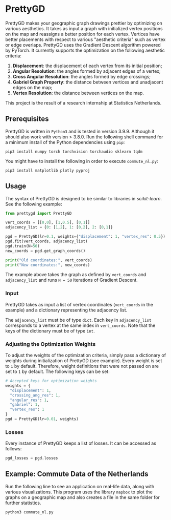# PrettyGD
PrettyGD makes your geographic graph drawings prettier by optimizing on various aesthetics. It takes as input a graph with initialized vertex positions on the map and reassigns a better position for each vertex. Vertices have better placements with respect to various "aesthetic criteria" such as vertex or edge overlaps. PrettyGD uses the Gradient Descent algorithm powered by PyTorch. It currently supports the optimization on the following aesthetic criteria:

  1. **Displacement**: the displacement of each vertex from its initial position;
  2. **Angular Resolution**: the angles formed by adjacent edges of a vertex;
  3. **Cross Angular Resolution**: the angles formed by edge crossings;
  4. **Gabriel Graph Property**: the distance between vertices and unadjacent edges on the map;
  5. **Vertex Resolution**: the distance between vertices on the map.

This project is the result of a research internship at Statistics Netherlands.

## Prerequisites
PrettyGD is written in ``Python3`` and is tested in version 3.9.9. Although it should also work with version > 3.8.0. 
Run the following shell command for a minimum install of the Python dependencies using ``pip``:

```shell
pip3 install numpy torch torchvision torchaudio sklearn tqdm
```
You might have to install the following in order to execute ``commute_nl.py``:

```shell
pip3 install matplotlib plotly pyproj
```

## Usage
The syntax of PrettyGD is designed to be similar to libraries in _scikit-learn_. See the following example:

```python
from prettygd import PrettyGD

vert_coords = [[0,0], [1,0.5], [0,1]]
adjacency_list = {0: [1,2], 1: [0,2], 2: [0,1]}

pgd = PrettyGD(lr=0.1, weights={"displacement": 1, "vertex_res": 0.5})
pgd.fit(vert_coords, adjacency_list)
pgd.train(N=50)
new_coords = pgd.get_graph_coords()

print("Old coordinates:", vert_coords)
print("New coordinates:", new_coords)

```
The example above takes the graph as defined by ``vert_coords`` and ``adjacency_list`` and runs ``N = 50`` iterations of Gradient Descent.

### Input
PrettyGD takes as input a list of vertex coordinates (``vert_coords`` in the example) and a dictionary representing the adjacency list.

The ``adjacency_list`` must be of type ``dict``. Each key in ``adjacency_list`` corresponds to a vertex at the same index in ``vert_coords``. Note that the keys of the dictionary must be of type ``int``.

### Adjusting the Optimization Weights
To adjust the weights of the optimization criteria, simply pass a dictionary of weights during initialization of PrettyGD (see example). Every weight is set to ``1`` by default. Therefore, weight definitions that were not passed on are set to ``1`` by default. The following keys can be set:


```python
# Accepted keys for optimization weights
weights = {
  "displacement": 1,
  "crossing_ang_res": 1,
  "angular_res": 1,
  "gabriel": 1,
  "vertex_res": 1
}
pgd = PrettyGD(lr=0.01, weights)
```

### Losses
Every instance of PrettyGD keeps a list of losses. It can be accessed as follows:

```python
pgd_losses = pgd.losses
```

## Example: Commute Data of the Netherlands
Run the following line to see an application on real-life data, along with various visualizations. This program uses the library ``mapbox`` to plot the graphs on a geographic map and also creates a file in the same folder for further statistics.

```shell
python3 commute_nl.py
```
